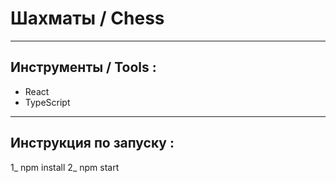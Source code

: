 

# Шахматы / Chess

---

## Инструменты / Tools : 

* React
* TypeScript

---

## Инструкция по запуску : 

1_ npm install
2_ npm start
